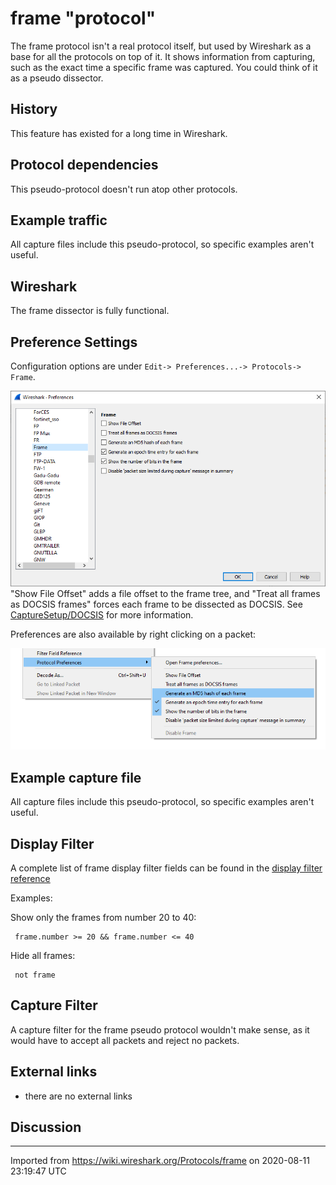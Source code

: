 # frame "protocol"

The frame protocol isn't a real protocol itself, but used by Wireshark as a base for all the protocols on top of it. It shows information from capturing, such as the exact time a specific frame was captured. You could think of it as a pseudo dissector.

## History

This feature has existed for a long time in Wireshark.

## Protocol dependencies

This pseudo-protocol doesn't run atop other protocols.

## Example traffic

All capture files include this pseudo-protocol, so specific examples aren't useful.

## Wireshark

The frame dissector is fully functional.

## Preference Settings

Configuration options are under `Edit-> Preferences...-> Protocols-> Frame`.  
  
![201108_frame_preferences](uploads/8d708c782b23ad2f30718875fb95b72e/201108_frame_preferences.png)  
"Show File Offset" adds a file offset to the frame tree, and "Treat all frames as DOCSIS frames" forces each frame to be dissected as DOCSIS. See [CaptureSetup/DOCSIS](/CaptureSetup/DOCSIS) for more information.
  
Preferences are also available by right clicking on a packet:  

![201108_frame_preferences_2a](uploads/95ba8b17257d5bd790c93e466e94cfed/201108_frame_preferences_2a.png)

## Example capture file

All capture files include this pseudo-protocol, so specific examples aren't useful.

## Display Filter

A complete list of frame display filter fields can be found in the [display filter reference](http://www.wireshark.org/docs/dfref/f/frame.html)

Examples:

Show only the frames from number 20 to 40:

``` 
 frame.number >= 20 && frame.number <= 40 
```

Hide all frames:

``` 
 not frame 
```

## Capture Filter

A capture filter for the frame pseudo protocol wouldn't make sense, as it would have to accept all packets and reject no packets.

## External links

  - there are no external links

## Discussion

---

Imported from https://wiki.wireshark.org/Protocols/frame on 2020-08-11 23:19:47 UTC
